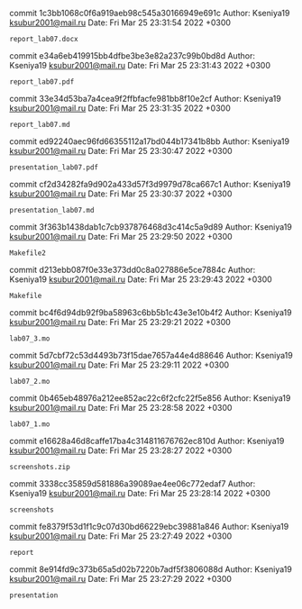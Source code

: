 commit 1c3bb1068c0f6a919aeb98c545a30166949e691c
Author: Kseniya19 <ksubur2001@mail.ru>
Date:   Fri Mar 25 23:31:54 2022 +0300

    report_lab07.docx

commit e34a6eb419915bb4dfbe3be3e82a237c99b0bd8d
Author: Kseniya19 <ksubur2001@mail.ru>
Date:   Fri Mar 25 23:31:43 2022 +0300

    report_lab07.pdf

commit 33e34d53ba7a4cea9f2ffbfacfe981bb8f10e2cf
Author: Kseniya19 <ksubur2001@mail.ru>
Date:   Fri Mar 25 23:31:35 2022 +0300

    report_lab07.md

commit ed92240aec96fd66355112a17bd044b17341b8bb
Author: Kseniya19 <ksubur2001@mail.ru>
Date:   Fri Mar 25 23:30:47 2022 +0300

    presentation_lab07.pdf

commit cf2d34282fa9d902a433d57f3d9979d78ca667c1
Author: Kseniya19 <ksubur2001@mail.ru>
Date:   Fri Mar 25 23:30:37 2022 +0300

    presentation_lab07.md

commit 3f363b1438dab1c7cb937876468d3c414c5a9d89
Author: Kseniya19 <ksubur2001@mail.ru>
Date:   Fri Mar 25 23:29:50 2022 +0300

    Makefile2

commit d213ebb087f0e33e373dd0c8a027886e5ce7884c
Author: Kseniya19 <ksubur2001@mail.ru>
Date:   Fri Mar 25 23:29:43 2022 +0300

    Makefile

commit bc4f6d94db92f9ba58963c6bb5b1c43e3e10b4f2
Author: Kseniya19 <ksubur2001@mail.ru>
Date:   Fri Mar 25 23:29:21 2022 +0300

    lab07_3.mo

commit 5d7cbf72c53d4493b73f15dae7657a44e4d88646
Author: Kseniya19 <ksubur2001@mail.ru>
Date:   Fri Mar 25 23:29:11 2022 +0300

    lab07_2.mo

commit 0b465eb48976a212ee852ac22c6f2cfc22f5e856
Author: Kseniya19 <ksubur2001@mail.ru>
Date:   Fri Mar 25 23:28:58 2022 +0300

    lab07_1.mo

commit e16628a46d8caffe17ba4c314811676762ec810d
Author: Kseniya19 <ksubur2001@mail.ru>
Date:   Fri Mar 25 23:28:27 2022 +0300

    screenshots.zip

commit 3338cc35859d581886a39089ae4ee06c772edaf7
Author: Kseniya19 <ksubur2001@mail.ru>
Date:   Fri Mar 25 23:28:14 2022 +0300

    screenshots

commit fe8379f53d1f1c9c07d30bd66229ebc39881a846
Author: Kseniya19 <ksubur2001@mail.ru>
Date:   Fri Mar 25 23:27:49 2022 +0300

    report

commit 8e914fd9c373b65a5d02b7220b7adf5f3806088d
Author: Kseniya19 <ksubur2001@mail.ru>
Date:   Fri Mar 25 23:27:29 2022 +0300

    presentation
